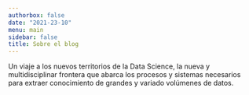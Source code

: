 ```yaml
---
authorbox: false
date: "2021-23-10"
menu: main
sidebar: false
title: Sobre el blog
---
```


Un viaje a los nuevos territorios de la Data Science, la nueva y multidisciplinar 
frontera que abarca los procesos y sistemas necesarios para extraer conocimiento 
de grandes y variado volúmenes de datos.